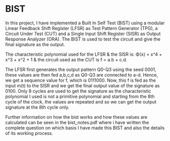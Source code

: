 # BIST
In this project, I have implemented a Built In Self Test (BIST) using a modular Linear Feedback Shift Register (LFSR) as Test Pattern Generator (TPG), a Circuit Under Test (CUT) and a Single Input Shift Register (SISR) as Output Response Analyzer (ORA). The BIST is used to test the circuit and give the final signature as the output.

The characteristic polynomial used for the LFSR & the SISR is: Φ(x) = x^4 + x^3 + x^2 + 1 & the circuit used as the CUT is f = a.b + c.d.

The LFSR first generates the output pattern Q0-Q3 using the seed 0001, these values are then fed a,b,c,d as Q0-Q3 are connected to a-d. Hence, we get a sequence value for f, which is 0111000. Now, this f is fed as the input m(t) to the SISR and we get the final output value of the signature as 0100. Only 8 cycles are used to get the signature as the characteristic polynomial I used is not a primitive polynomial and starting from the 8th cycle of the clock, the values are repeated and so we can get the output signature at the 8th cycle only.

Further information on how the bist works and how these values are calculated can be seen in the bist_notes.pdf where i have written the complete question on which basis I have made this BIST and also the details of its working process.
